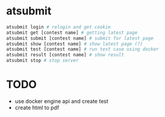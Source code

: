 # atsubmit

```bash
atsubmit login # relogin and get cookie
atsubmit get [contest name] # getting latest page
atsubmit submit [contest name] # submit for latest page
atsubmit show [contest name] # show latest page (?)
atsubmit test [contest name] # run test case using docker
atsubmit result [contest name] # show result
atsubmit stop # stop server
```

# TODO

 - use docker engine api and create test
 - create html to pdf
